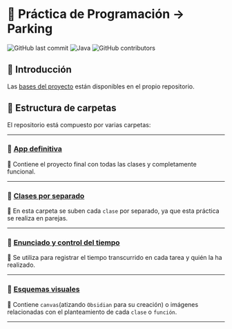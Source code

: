# 🚗 Práctica de Programación → Parking  
![GitHub last commit](https://img.shields.io/github/last-commit/nicgrefer/Pracica2-Parking)  ![Java](https://img.shields.io/badge/java-%23ED8B00.svg?style=flat&logo=openjdk&logoColor=white) 
![GitHub contributors](https://img.shields.io/github/contributors/nicgrefer/Pracica2-Parking)
<br>

## 📌 Introducción  

Las [bases del proyecto](https://github.com/nicgrefer/Pracica2-Parking/blob/main/Enunciado%20y%20contro%20del%20tiempo/Practica2-Parking.pdf) están disponibles en el propio repositorio.  

## 📂 Estructura de carpetas  

El repositorio está compuesto por varias carpetas:  

---

### 📁 [App definitiva](https://github.com/nicgrefer/Pracica2-Parking/tree/main/App%20definitiva)  

📌 Contiene el proyecto final con todas las clases y completamente funcional.  

---

### 📁 [Clases por separado](https://github.com/nicgrefer/Pracica2-Parking/tree/main/Clases%20por%20separadas)  

📌 En esta carpeta se suben cada `clase` por separado, ya que esta práctica se realiza en parejas.  

---

### 📁 [Enunciado y control del tiempo](https://github.com/nicgrefer/Pracica2-Parking/tree/main/Enunciado%20y%20contro%20del%20tiempo)  

📌 Se utiliza para registrar el tiempo transcurrido en cada tarea y quién la ha realizado.  

---

### 📁 [Esquemas visuales](https://github.com/nicgrefer/Pracica2-Parking/tree/main/Esquemas%20visuales)  

📌 Contiene `canvas`(atizando `Obsidian` para su creación) o imágenes relacionadas con el planteamiento de cada `clase` o `función`.  

---
